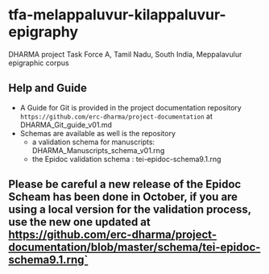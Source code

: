 # tfa-melappaluvur-kilappaluvur-epigraphy
DHARMA project Task Force A, Tamil Nadu, South India, Meppalavulur epigraphic corpus

## Help and Guide
* A Guide for Git is provided in the project documentation repository `https://github.com/erc-dharma/project-documentation` at DHARMA_Git_guide_v01.md
* Schemas are available as well is the repository
  - a validation schema for manuscripts: DHARMA_Manuscripts_schema_v01.rng
  - the Epidoc validation schema : tei-epidoc-schema9.1.rng

## Please be careful a new release of the Epidoc Scheam has been done in October, if you are using a local version for the validation process, use the new one updated at  https://github.com/erc-dharma/project-documentation/blob/master/schema/tei-epidoc-schema9.1.rng`
